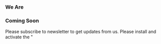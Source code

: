 ### We Are
### Coming Soon
Please subscribe to newsletter to get updates from us.
Please install and activate the "
